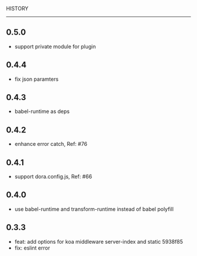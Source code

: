 HISTORY

----

## 0.5.0

- support private module for plugin

## 0.4.4

- fix json paramters

## 0.4.3

- babel-runtime as deps

## 0.4.2

- enhance error catch, Ref: #76

## 0.4.1

- support dora.config.js, Ref: #66

## 0.4.0

- use babel-runtime and transform-runtime instead of babel polyfill

## 0.3.3

- feat: add options for koa middleware server-index and static      5938f85
- fix: eslint error
